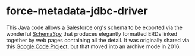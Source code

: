 # force-metadata-jdbc-driver

This Java code allows a Salesforce org's schema to be exported via the wonderful [SchemaSpy](http://schemaspy.sourceforge.net/) that produces elegantly formatted ERDs linked together by web pages containing all the detail. It was originally shared via this [Google Code Project](https://code.google.com/archive/p/force-metadata-jdbc-driver/), but that moved into an archive mode in 2016.

